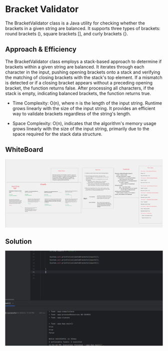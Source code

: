 # Bracket Validator
The BracketValidator class is a Java utility for checking whether the brackets in a given string are balanced. 
It supports three types of brackets: round brackets (), square brackets [], and curly brackets {}.


## Approach & Efficiency

The BracketValidator class employs a stack-based approach to determine if brackets within a given string are balanced.
It iterates through each character in the input, pushing opening brackets onto a stack and verifying the matching of 
closing brackets with the stack's top element. If a mismatch is detected or if a closing bracket appears without a 
preceding opening bracket, the function returns false. After processing all characters, if the stack is empty, 
indicating balanced brackets, the function returns true.

- Time Complexity: O(n), where n is the length of the input string. Runtime grows linearly with the size of the input 
                   string. It provides an efficient way to validate brackets regardless of the string's length.

- Space Complexity: O(n),  indicates that the algorithm's memory usage grows linearly with the size of the input string,
                    primarily due to the space required for the stack data structure.


## WhiteBoard

![Whiteboard](app/src/main/resources/cc13whiteboard.png)

## Solution
![Output](app/src/main/resources/cc13output.png)